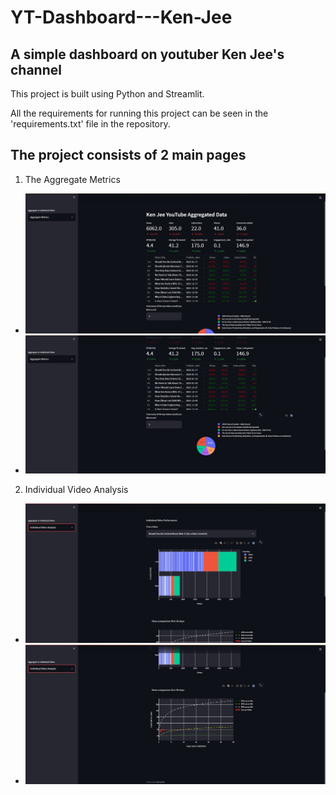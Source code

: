 # YT-Dashboard---Ken-Jee
## A simple dashboard on youtuber Ken Jee's channel

This project is built using Python and Streamlit.<br/>

All the requirements for running this project can be seen in the 'requirements.txt' file in the repository.

## The project consists of 2 main pages
1. The Aggregate Metrics
 - ![main page](display/main-display1.jpg)
 - ![main page](display/main-display2.jpg)

2. Individual Video Analysis 
 - ![secondary page](display/secondary-display1.jpg)
 - ![secondary page](display/secondary-display2.jpg)


